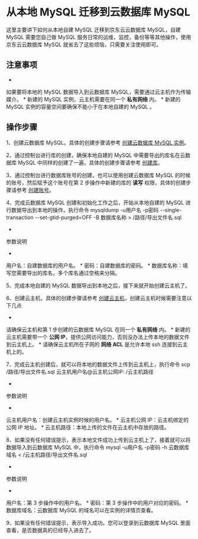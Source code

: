 # 从本地 MySQL 迁移到云数据库 MySQL

这里主要讲下如何从本地自建 MySQL 迁移到京东云云数据库 MySQL，自建 MySQL 需要您自己做 MySQL 服务日常的运维，监控，备份等等其他操作，使用京东云云数据库 MySQL 就省去了这些烦恼，只需要关注使用即可。

## 注意事项

* 
如果要将本地的 MySQL 数据导入到云数据库 MySQL，需要通过云主机作为传输媒介。
* 
新建的 MySQL 实例，云主机需要在同一个 **私有网络** 内。
* 
新建的 MySQL 实例的容量空间要确保不能小于在本地自建的 MySQL 。

## 操作步骤

1、创建云数据库 MySQL，具体的创建步骤请参考 [创建云数据库 MySQL 实例](https://www.jdcloud.com/help/detail/1365/isCatalog/1)。

2、通过控制台进行库的创建，确保本地自建的 MySQL 中需要导出的库名在云数据库 MySQL 中同样的创建了一遍，具体的创建步骤请参考 [创建库](https://www.jdcloud.com/help/detail/1376/isCatalog/1)。

3、通过控制台进行数据库账号的创建，也可以使用创建云数据库 MySQL 的时候的账号，然后赋予这个账号在第 2 步操作中新建的库的 **读写** 权限，具体的创建步骤请参考 [创建账号](https://www.jdcloud.com/help/detail/1371/isCatalog/1)。

4、完成云数据库 MySQL 创建和初始化工作之后，开始从本地自建的 MySQL 进行数据导出到本地的操作，执行命令
mysqldump -u用户名 -p密码 --single-transaction --set-gtid-purged=OFF -B 数据库名称 > /路径/导出文件名.sql

* 
参数说明

* 
用户名：自建数据库的用户名。
* 
密码：自建数据库的密码。
* 
数据库名称：填写您需要导出的库名，多个库名通过空格来分隔。

5、完成本地自建的 MySQL 数据导出到本地之后，接下来就开始创建云主机了。

6、创建云主机，具体的创建步骤请参考 [创建云主机](https://www.jdcloud.com/help/detail/303/isCatalog/1)，创建云主机时候需要注意以下几点

* 
请确保云主机和第 1 步创建的云数据库 MySQL 在同一个 **私有网络** 内。
* 
新建的云主机需要带一个 **公网 IP**，提供公网访问能力，否则没办法上传本地的数据文件到云主机上。
* 
请确保云主机所在子网的 **网络 ACL** 是允许本地 ssh 连接到云主机上的。

7、完成云主机创建后，就可以将本地的数据文件上传到云主机上，执行命令
scp /路径/导出文件名.sql 云主机用户名@云主机公网IP: /云主机路径

* 
参数说明

* 
云主机用户名：创建云主机实例时候的用户名。
* 
云主机公网 IP：云主机绑定的公网 IP 地址。
* 
云主机路径：本地上传的文件在云主机中存放的路径。

8、如果没有任何错误提示，表示本地文件成功上传到云主机上了，接着就可以将数据导入到云数据库 MySQL 中，执行命令
mysql -u用户名 -p密码 -h 云数据库域名 < /云主机路径/导出文件名.sql

* 
参数说明

* 
用户名：第 3 步操作中的用户名。
* 
密码：第 3 步操作中的用户对应的密码。
* 
数据库域名：云数据库 MySQL 的域名可以在实例的详情页查看。

9、如果没有任何错误提示，表示导入成功。您可以登录到云数据库 MySQL 里面查看，是否数据真的已经导入进去了。